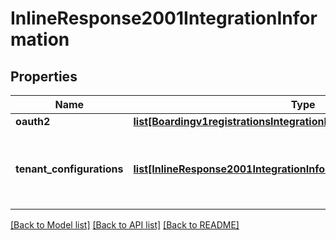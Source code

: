 # InlineResponse2001IntegrationInformation

## Properties
Name | Type | Description | Notes
------------ | ------------- | ------------- | -------------
**oauth2** | [**list[Boardingv1registrationsIntegrationInformationOauth2]**](Boardingv1registrationsIntegrationInformationOauth2.md) |  | [optional] 
**tenant_configurations** | [**list[InlineResponse2001IntegrationInformationTenantConfigurations]**](InlineResponse2001IntegrationInformationTenantConfigurations.md) | tenantConfigurations is an array of objects that includes the tenant information this merchant is associated with. | [optional] 

[[Back to Model list]](../README.md#documentation-for-models) [[Back to API list]](../README.md#documentation-for-api-endpoints) [[Back to README]](../README.md)


